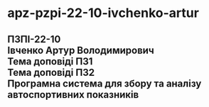 # apz-pzpi-22-10-ivchenko-artur  
ПЗПІ-22-10  
Івченко Артур Володимирович  
Тема доповіді ПЗ1  
Тема доповіді ПЗ2  
Програмна система для збору та аналізу автоспортивних показників
---
